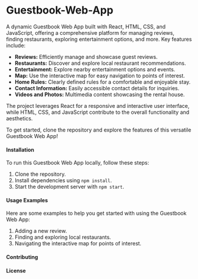 # Guestbook-Web-App

A dynamic Guestbook Web App built with React, HTML, CSS, and JavaScript, offering a comprehensive platform for managing reviews, finding restaurants, exploring entertainment options, and more. Key features include:

- **Reviews:** Efficiently manage and showcase guest reviews.
- **Restaurants:** Discover and explore local restaurant recommendations.
- **Entertainment:** Explore nearby entertainment options and events.
- **Map:** Use the interactive map for easy navigation to points of interest.
- **Home Rules:** Clearly defined rules for a comfortable and enjoyable stay.
- **Contact Information:** Easily accessible contact details for inquiries.
- **Videos and Photos:** Multimedia content showcasing the rental house.

The project leverages React for a responsive and interactive user interface, while HTML, CSS, and JavaScript contribute to the overall functionality and aesthetics.

To get started, clone the repository and explore the features of this versatile Guestbook Web App!

#### Installation

To run this Guestbook Web App locally, follow these steps:

1. Clone the repository.
2. Install dependencies using `npm install`.
3. Start the development server with `npm start`.

#### Usage Examples

Here are some examples to help you get started with using the Guestbook Web App:

1. Adding a new review.
2. Finding and exploring local restaurants.
3. Navigating the interactive map for points of interest.

#### Contributing
#### License
